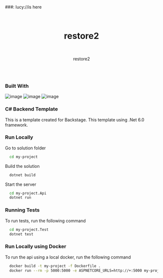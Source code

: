 ###: lucy://is here

<a name="readme-top"></a>
<div align="center">
  <br />
  <h1 align="center">restore2</h1>
  <p align="center">
  <br />
  
  restore2

  <br />
  <br />
  </p>
</div>

### Built With

![image](https://img.shields.io/badge/C%23-239120?style=for-the-badge&logo=c-sharp&logoColor=white)
![image](https://img.shields.io/badge/.NET-512BD4?style=for-the-badge&logo=dotnet&logoColor=white)
![image](https://img.shields.io/badge/Swagger-85EA2D?style=for-the-badge&logo=Swagger&logoColor=white)

### C# Backend Template 

This is a template created for Backstage. This template using .Net 6.0 framework.

### Run Locally

Go to solution folder

```bash
  cd my-project
```

Build the solution

```bash
  dotnet build
```

Start the server

```bash
  cd my-project.Api
  dotnet run
```


### Running Tests

To run tests, run the following command

```bash
  cd my-project.Test
  dotnet test
```

### Run Locally using Docker

To run the api using a local docker, run the following command

```bash
  docker build -t my-project -f Dockerfile . 
  docker run --rm -p 5000:5000 -e ASPNETCORE_URLS=http://+:5000 my-project
```
